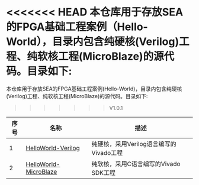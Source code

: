 <<<<<<< HEAD
本仓库用于存放SEA的FPGA基础工程案例（Hello-World），目录内包含纯硬核(Verilog)工程、纯软核工程(MicroBlaze)的源代码。目录如下:
=======
本仓库用于存放SEA的FPGA基础工程案例(Hello-World)，目录内包含纯硬核(Verilog)工程、纯软核工程(MicroBlaze)的源代码。目录如下:
>>>>>>> V1.0.1

| 序号 | 名称                                                         | 描述                                       |
| ---- | ------------------------------------------------------------ | ------------------------------------------ |
| 1    | [HelloWorld-Verilog](/Hello-World/FPGA/Verilog)              | 纯硬核，采用Verilog语言编写的Vivado工程     |
| 2    | [HelloWorld-MicroBlaze](/Hello-World/FPGA/MicroBlaze)        | 纯软核，采用C语言编写的Vivado SDK工程       |

